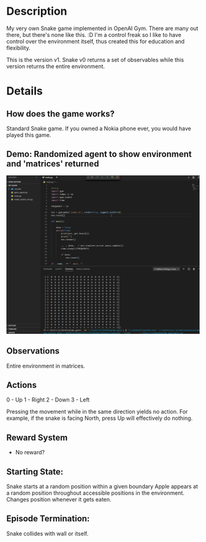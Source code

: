 # Description
My very own Snake game implemented in OpenAI Gym. There are many out there, but there's none like this. :D
I'm a control freak so I like to have control over the environment itself, thus created this for education and flexibility.

This is the version v1. Snake v0 returns a set of observables while this version returns the entire environment. 

# Details
## How does the game works?
Standard Snake game. If you owned a Nokia phone ever, you would have played this game. 

## Demo: Randomized agent to show environment and 'matrices' returned 
![Simple demo of v2](https://github.com/breaktoprotect/gym-snake2/blob/master/demo/gym_snake2_demo.gif)

## Observations
Entire environment in matrices.

## Actions
0 - Up
1 - Right
2 - Down
3 - Left

Pressing the movement while in the same direction yields no action. 
For example, if the snake is facing North, press Up will effectively do nothing.

## Reward System
- No reward?

## Starting State:
Snake starts at a random position within a given boundary
Apple appears at a random position throughout accessible positions in the environment. Changes position whenever it gets eaten.

## Episode Termination:
Snake collides with wall or itself.